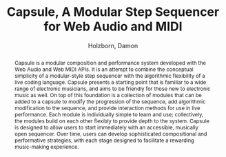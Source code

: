 --- 
title: "Capsule, A Modular Step Sequencer for Web Audio and MIDI" 
abstract: "Capsule is a modular composition and performance system developed with the Web Audio and Web MIDI APIs. It is an attempt to combine the conceptual simplicity of a modular-style step sequencer with the algorithmic flexibility of a live coding language. Capsule presents a starting point that is familiar to a wide range of electronic musicians, and aims to be friendly for those new to electronic music as well. On top of this foundation is a collection of modules that can be added to a capsule to modify the progression of the sequence, add algorithmic modification to the sequence, and provide interaction methods for use in live performance. Each module is individually simple to learn and use; collectively, the modules build on each other flexibly to provide depth to the system. Capsule is designed to allow users to start immediately with an accessible, musically open sequencer. Over time, users can develop sophisticated compositional and performative strategies, with each stage designed to facilitate a rewarding music-making experience." 
address: "Atlanta, Georgia" 
author: "Holzborn, Damon"
webAuthor: "Damon Holzborn" 
booktitle: "Proceedings of the International Web Audio Conference" 
editor: "Freeman, Jason and Lerch, Alexander and Paradis, Matthew" 
month: "Proceedings of the International Web Audio Conference"
pages: "" 
publisher: "Georgia Tech" 
series: "WAC '16"
track: "Talk"  
year: "2016" 
id: "2016_EA_58" 
tags: year2016
media: undefined 
pdflink: undefined
ISSN: 2663-5844
---